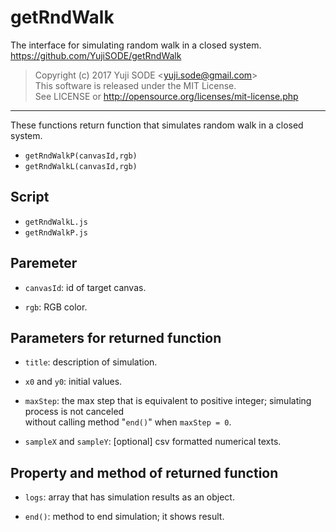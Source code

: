 # getRndWalk
The interface for simulating random walk in a closed system.  
https://github.com/YujiSODE/getRndWalk

>Copyright (c) 2017 Yuji SODE \<yuji.sode@gmail.com\>  
>This software is released under the MIT License.  
>See LICENSE or http://opensource.org/licenses/mit-license.php
______

These functions return function that simulates random walk in a closed system.  
* `getRndWalkP(canvasId,rgb)`
* `getRndWalkL(canvasId,rgb)`

## Script
* `getRndWalkL.js`
* `getRndWalkP.js`

## Paremeter
* `canvasId`: id of target canvas.  

* `rgb`: RGB color.

## Parameters for returned function
* `title`: description of simulation.  

* `x0` and `y0`: initial values.  

* `maxStep`: the max step that is equivalent to positive integer; simulating process is not canceled  
  without calling method "`end()`" when `maxStep = 0`.  
  
* `sampleX` and `sampleY`: [optional] csv formatted numerical texts.

## Property and method of returned function
* `logs`: array that has simulation results as an object.  

* `end()`: method to end simulation; it shows result.
